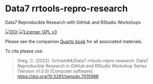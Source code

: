 # Data7 rrtools-repro-research
Data7 Reproducible Research with GitHub and RStudio Workshops

[![DOI](https://zenodo.org/badge/516144893.svg)](https://zenodo.org/badge/latestdoi/516144893) 
[![License: GPL v3](https://img.shields.io/badge/License-GPLv3-blue.svg)](https://www.gnu.org/licenses/gpl-3.0)


Please see the companion [Quarto book](https://gchism94.github.io/rrtools-repro-research/) for all associated materials. 

To cite please use: 
>Greg, C. (2022). Gchism94/Data7-rrtools-repro-research: Data7 Reproducible Research in GitHub and RStudio Workshop Series (Version v1.0.0) [Computer software]. https://doi.org/10.5281/zenodo.7015988
